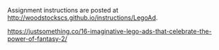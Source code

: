 Assignment instructions are posted at http://woodstockscs.github.io/instructions/LegoAd.

https://justsomething.co/16-imaginative-lego-ads-that-celebrate-the-power-of-fantasy-2/


